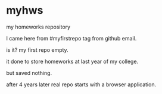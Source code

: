 # myhws
my homeworks repository

I came here from #myfirstrepo tag from github email.

is it?
my first repo empty. 

it done to store homeworks at last year of my college.

but saved nothing.

after 4 years later real repo starts with a browser application.
